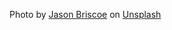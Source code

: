 Photo by <a href="https://unsplash.com/es/@jsnbrsc?utm_source=unsplash&utm_medium=referral&utm_content=creditCopyText">Jason Briscoe</a> on <a href="https://unsplash.com/photos/w2uvoJo_woE?utm_source=unsplash&utm_medium=referral&utm_content=creditCopyText">Unsplash</a>
